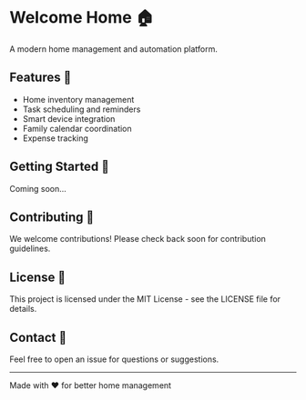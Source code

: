 # Welcome Home 🏠

A modern home management and automation platform.

## Features 🌟
- Home inventory management
- Task scheduling and reminders
- Smart device integration
- Family calendar coordination
- Expense tracking

## Getting Started 🚀
Coming soon...

## Contributing 👥
We welcome contributions! Please check back soon for contribution guidelines.

## License 📝
This project is licensed under the MIT License - see the LICENSE file for details.

## Contact 📧
Feel free to open an issue for questions or suggestions.

---
Made with ❤️ for better home management